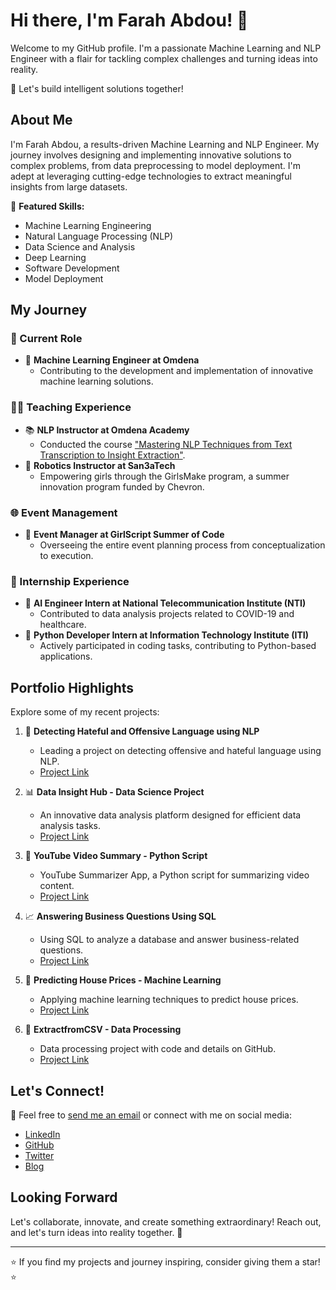 <!-- Your Name's GitHub Profile README -->

# Hi there, I'm Farah Abdou! 👋

Welcome to my GitHub profile. I'm a passionate Machine Learning and NLP Engineer with a flair for tackling complex challenges and turning ideas into reality.

🚀 Let's build intelligent solutions together!

## About Me

I'm Farah Abdou, a results-driven Machine Learning and NLP Engineer. My journey involves designing and implementing innovative solutions to complex problems, from data preprocessing to model deployment. I'm adept at leveraging cutting-edge technologies to extract meaningful insights from large datasets.

🌟 **Featured Skills:**
- Machine Learning Engineering
- Natural Language Processing (NLP)
- Data Science and Analysis
- Deep Learning
- Software Development
- Model Deployment

## My Journey

### 🏢 Current Role
- 🤖 **Machine Learning Engineer at Omdena**
  - Contributing to the development and implementation of innovative machine learning solutions.
  
### 👩‍🏫 Teaching Experience
- 📚 **NLP Instructor at Omdena Academy**
  - Conducted the course ["Mastering NLP Techniques from Text Transcription to Insight Extraction"](https://www.omdena.com/course/nlp-techniques-for-text-transcription-and-insight-extraction).
- 🤖 **Robotics Instructor at San3aTech**
  - Empowering girls through the GirlsMake program, a summer innovation program funded by Chevron.

### 🌐 Event Management
- 🎉 **Event Manager at GirlScript Summer of Code**
  - Overseeing the entire event planning process from conceptualization to execution.

### 🧠 Internship Experience
- 🤖 **AI Engineer Intern at National Telecommunication Institute (NTI)**
  - Contributed to data analysis projects related to COVID-19 and healthcare.
- 🐍 **Python Developer Intern at Information Technology Institute (ITI)**
  - Actively participated in coding tasks, contributing to Python-based applications.

## Portfolio Highlights

Explore some of my recent projects:

1. 🧐 **Detecting Hateful and Offensive Language using NLP**
   - Leading a project on detecting offensive and hateful language using NLP.
   - [Project Link](https://github.com/FarahAbdo/Detecting-Hateful-and-Offensive-Language)

2. 📊 **Data Insight Hub - Data Science Project**
   - An innovative data analysis platform designed for efficient data analysis tasks.
   - [Project Link](https://github.com/FarahAbdo/DataInsightHub)

3. 🎥 **YouTube Video Summary - Python Script**
   - YouTube Summarizer App, a Python script for summarizing video content.
   - [Project Link](https://github.com/FarahAbdo/Youtube_video_summary)

4. 📈 **Answering Business Questions Using SQL**
   - Using SQL to analyze a database and answer business-related questions.
   - [Project Link](https://github.com/FarahAbdo/Answering-Business-Questions-Using-SQL)

5. 🏡 **Predicting House Prices - Machine Learning**
   - Applying machine learning techniques to predict house prices.
   - [Project Link](https://github.com/FarahAbdo/Predicting-House-Prices)

6. 🔄 **ExtractfromCSV - Data Processing**
   - Data processing project with code and details on GitHub.
   - [Project Link](https://github.com/FarahAbdo/ExtractfromCSV)

## Let's Connect!

📧 Feel free to [send me an email](mailto:faraahabdou@gmail.com) or connect with me on social media:

- [LinkedIn](https://www.linkedin.com/in/farah-m-abdou-1a8a31222)
- [GitHub](https://www.github.com/FarahAbdo)
- [Twitter](https://www.twitter.com/FaraahCodes)
- [Blog](https://farahabdou.hashnode.dev/)

## Looking Forward

Let's collaborate, innovate, and create something extraordinary! Reach out, and let's turn ideas into reality together. 🚀

---

⭐️ If you find my projects and journey inspiring, consider giving them a star! ⭐️
